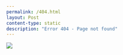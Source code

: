 ```yaml
---
permalink: /404.html
layout: Post
content-type: static
description: "Error 404 - Page not found"
---
```


![](/assets/img/404.gif)